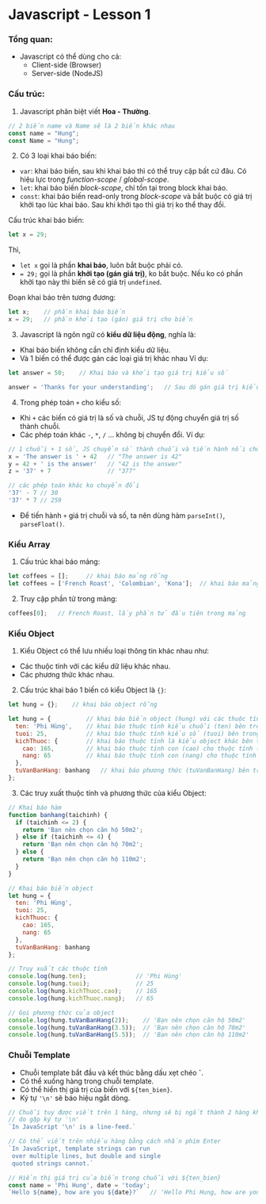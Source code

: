 # Javascript - Lesson 1

### Tổng quan:
- Javascript có thể dùng cho cả: 
  + Client-side (Browser)
  + Server-side (NodeJS)

### Cấu trúc:
1. Javascript phân biệt viết **Hoa - Thường**.

```js
// 2 biến name và Name sẽ là 2 biến khác nhau
const name = "Hung";
const Name = "Hung";
```

2. Có 3 loại khai báo biến: 
- `var`: khai báo biến, sau khi khai báo thì có thể truy cập bất cứ đâu. Có hiệu lực trong *function-scope* / *global-scope*.
- `let`: khai báo biến *block-scope*, chỉ tồn tại trong block khai báo.
- `const`: khai báo biến read-only trong *block-scope* và bắt buộc có giá trị khởi tạo lúc khai báo. Sau khi khởi tạo thì giá trị ko thể thay đổi.

Cấu trúc khai báo biến:
```js
let x = 29;
```

Thì, 
- `let x` gọi là phần **khai báo**, luôn bắt buộc phải có.
- `= 29;` gọi là phần **khởi tạo (gán giá trị)**, ko bắt buộc. Nếu ko có phần khởi tạo này thì biến sẽ có giá trị `undefined`.

Đoạn khai báo trên tương đương:
```js
let x;    // phần khai báo biến
x = 29;   // phần khởi tạo (gán) giá trị cho biến
```

3. Javascript là ngôn ngữ có **kiểu dữ liệu động**, nghĩa là:
  + Khai báo biến không cần chỉ định kiểu dữ liệu.
  + Và 1 biến có thể được gán các loại giá trị khác nhau
Ví dụ:
```js
let answer = 50;    // Khai báo và khởi tạo giá trị kiểu số 

answer = 'Thanks for your understanding';   // Sau dó gán giá trị kiểu chuỗi
```

4. Trong phép toán `+` cho kiểu số:
  + Khi `+` các biến có giá trị là số và chuỗi, JS tự động chuyển giá trị số thành chuỗi.
  + Các phép toán khác `-`, `*`, `/` ... không bị chuyển đổi.
Ví dụ:
```js
// 1 chuỗi + 1 số, JS chuyển số thành chuỗi và tiến hành nối chuỗi
x = 'The answer is ' + 42   // "The answer is 42"
y = 42 + ' is the answer'   // "42 is the answer"
z = '37' + 7                // "377"

// các phép toán khác ko chuyển đổi
'37' - 7 // 30
'37' * 7 // 259
```

- Để tiến hành `+` giá trị chuỗi và số, ta nên dùng hàm `parseInt()`, `parseFloat()`.

### Kiểu Array

1. Cấu trúc khai báo mảng:
```js
let coffees = [];     // khai báo mảng rỗng
let coffees = ['French Roast', 'Colombian', 'Kona'];  // khai báo mảng và gán 3 giá trị vào mảng
```

2. Truy cập phần tử trong mảng:
```js
coffees[0];   // French Roast, lấy phần tử đầu tiên trong mảng
```

### Kiểu Object
1. Kiểu Object có thể lưu nhiều loại thông tin khác nhau như:
  + Các thuộc tính với các kiểu dữ liệu khác nhau.
  + Các phương thức khác nhau.

2. Cấu trúc khai báo 1 biến có kiểu Object là `{}`:
```js
let hung = {};    // khai báo object rỗng

let hung = {          // khai báo biến object (hung) với các thuộc tính bên trong
  ten: 'Phi Hùng',    // khai báo thuộc tính kiểu chuỗi (ten) bên trong biến object (hung)
  tuoi: 25,           // khai báo thuộc tính kiểu số (tuoi) bên trong biến object (hung)
  kichThuoc: {        // khai báo thuộc tính là kiểu object khác bên trong biến object (hung)
    cao: 165,         // khai báo thuộc tính con (cao) cho thuộc tính (kichThuoc) bên trong biến object (hung)
    nang: 65          // khai báo thuộc tính con (nang) cho thuộc tính (kichThuoc) bên trong biến object (hung)
  },
  tuVanBanHang: banhang   // khai báo phương thức (tuVanBanHang) bên trong biến object (hung)
};
```

3. Các truy xuất thuộc tính và phương thức của kiểu Object:
```js
// Khai báo hàm
function banhang(taichinh) {
  if (taichinh <= 2) {
    return 'Bạn nên chọn căn hộ 50m2';
  } else if (taichinh <= 4) {
    return 'Bạn nên chọn căn hộ 70m2';
  } else {
    return 'Bạn nên chọn căn hộ 110m2';
  }
}

// Khai báo biến object
let hung = {          
  ten: 'Phi Hùng',    
  tuoi: 25,           
  kichThuoc: {        
    cao: 165,         
    nang: 65          
  },
  tuVanBanHang: banhang
};

// Truy xuất các thuộc tính
console.log(hung.ten);              // 'Phi Hùng'
console.log(hung.tuoi);             // 25
console.log(hung.kichThuoc.cao);    // 165
console.log(hung.kichThuoc.nang);   // 65

// Gọi phương thức của object
console.log(hung.tuVanBanHang(2));    // 'Bạn nên chọn căn hộ 50m2'
console.log(hung.tuVanBanHang(3.5));  // 'Bạn nên chọn căn hộ 70m2'
console.log(hung.tuVanBanHang(5.5));  // 'Bạn nên chọn căn hộ 110m2'
```

### Chuỗi Template
- Chuỗi template bắt đầu và kết thúc bằng dấu xẹt chéo **`**.
- Có thể xuống hàng trong chuỗi template.
- Có thể hiển thị giá trị của biến với `${ten_bien}`.
- Ký tự `'\n'` sẽ báo hiệu ngắt dòng.

```js
// Chuỗi tuy được viết trên 1 hàng, nhưng sẽ bị ngắt thành 2 hàng khi hiển thị
// do gặp ký tự '\n'
`In JavaScript '\n' is a line-feed.`

// Có thể viết trên nhiều hàng bằng cách nhấn phím Enter
`In JavaScript, template strings can run
 over multiple lines, but double and single
 quoted strings cannot.`

// Hiển thị giá trị của biến trong chuỗi với ${ten_bien}
const name = 'Phi Hung', date = 'today';
`Hello ${name}, how are you ${date}?`   // 'Hello Phi Hung, how are you today?'
```
